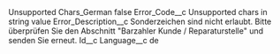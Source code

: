 <?xml version="1.0" encoding="UTF-8"?>
<CustomMetadata xmlns="http://soap.sforce.com/2006/04/metadata" xmlns:xsi="http://www.w3.org/2001/XMLSchema-instance" xmlns:xsd="http://www.w3.org/2001/XMLSchema">
    <label>Unsupported Chars_German</label>
    <protected>false</protected>
    <values>
        <field>Error_Code__c</field>
        <value xsi:type="xsd:string">Unsupported chars in string value</value>
    </values>
    <values>
        <field>Error_Description__c</field>
        <value xsi:type="xsd:string">Sonderzeichen sind nicht erlaubt. Bitte überprüfen Sie den Abschnitt &quot;Barzahler Kunde / Reparaturstelle&quot; und senden Sie erneut.</value>
    </values>
    <values>
        <field>Id__c</field>
        <value xsi:nil="true"/>
    </values>
    <values>
        <field>Language__c</field>
        <value xsi:type="xsd:string">de</value>
    </values>
</CustomMetadata>
